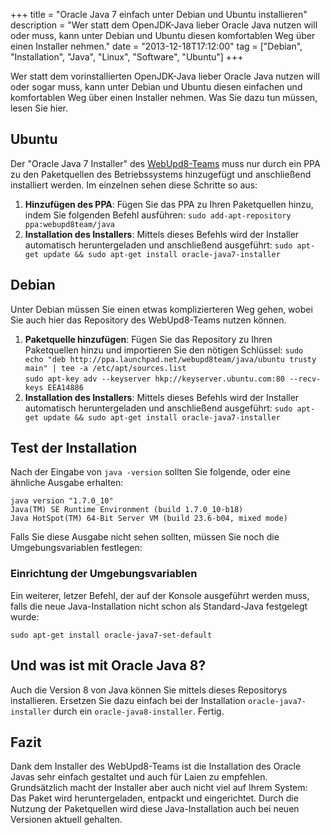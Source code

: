 +++
title       = "Oracle Java 7 einfach unter Debian und Ubuntu installieren"
description = "Wer statt dem OpenJDK-Java lieber Oracle Java nutzen will oder muss, kann unter Debian und Ubuntu diesen komfortablen Weg über einen Installer nehmen."
date        = "2013-12-18T17:12:00"
tag         = ["Debian", "Installation", "Java", "Linux", "Software", "Ubuntu"]
+++

Wer statt dem vorinstallierten OpenJDK-Java lieber Oracle Java nutzen will oder sogar muss, kann unter Debian und Ubuntu diesen einfachen und komfortablen Weg über einen Installer nehmen. Was Sie dazu tun müssen, lesen Sie hier.

<!--more-->

## Ubuntu
Der "Oracle Java 7 Installer" des [WebUpd8-Teams](http://www.webupd8.org/) muss nur durch ein PPA zu den Paketquellen des Betriebssystems hinzugefügt und anschließend installiert werden. Im einzelnen sehen diese Schritte so aus:

1. **Hinzufügen des PPA**: Fügen Sie das PPA zu Ihren Paketquellen hinzu, indem Sie folgenden Befehl ausführen:
`sudo add-apt-repository ppa:webupd8team/java`
2. **Installation des Installers**: Mittels dieses Befehls wird der Installer automatisch heruntergeladen und anschließend ausgeführt:
`sudo apt-get update && sudo apt-get install oracle-java7-installer`

## Debian
Unter Debian müssen Sie einen etwas komplizierteren Weg gehen, wobei Sie auch hier das Repository des WebUpd8-Teams nutzen können.

1. **Paketquelle hinzufügen**: Fügen Sie das Repository zu Ihren Paketquellen hinzu und importieren Sie den nötigen Schlüssel:
`sudo echo "deb http://ppa.launchpad.net/webupd8team/java/ubuntu trusty main" | tee -a /etc/apt/sources.list`  
`sudo apt-key adv --keyserver hkp://keyserver.ubuntu.com:80 --recv-keys EEA14886`
2. **Installation des Installers**: Mittels dieses Befehls wird der Installer automatisch heruntergeladen und anschließend ausgeführt:
`sudo apt-get update && sudo apt-get install oracle-java7-installer`

## Test der Installation
Nach der Eingabe von `java -version` sollten Sie folgende, oder eine ähnliche Ausgabe erhalten:
```
java version "1.7.0_10"
Java(TM) SE Runtime Environment (build 1.7.0_10-b18)
Java HotSpot(TM) 64-Bit Server VM (build 23.6-b04, mixed mode)
```

Falls Sie diese Ausgabe nicht sehen sollten, müssen Sie noch die Umgebungsvariablen festlegen:

### Einrichtung der Umgebungsvariablen
Ein weiterer, letzer Befehl, der auf der Konsole ausgeführt werden muss, falls die neue Java-Installation nicht schon als Standard-Java festgelegt wurde:
```
sudo apt-get install oracle-java7-set-default
```

## Und was ist mit Oracle Java 8?
Auch die Version 8 von Java können Sie mittels dieses Repositorys installieren. Ersetzen Sie dazu einfach bei der Installation `oracle-java7-installer` durch ein `oracle-java8-installer`. Fertig.

## Fazit
Dank dem Installer des WebUpd8-Teams ist die Installation des Oracle Javas sehr einfach gestaltet und auch für Laien zu empfehlen. Grundsätzlich macht der Installer aber auch nicht viel auf Ihrem System: Das Paket wird heruntergeladen, entpackt und eingerichtet.
Durch die Nutzung der Paketquellen wird diese Java-Installation auch bei neuen Versionen aktuell gehalten.
